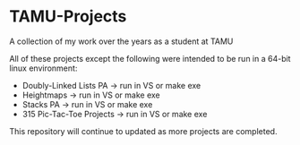 # TAMU-Projects
A collection of my work over the years as a student at TAMU

All of these projects except the following were intended to be run in a 64-bit linux environment:

* Doubly-Linked Lists PA -> run in VS or make exe
* Heightmaps -> run in VS or make exe
* Stacks PA -> run in VS or make exe
* 315 Pic-Tac-Toe Projects -> run in VS or make exe

This repository will continue to updated as more projects are completed.

